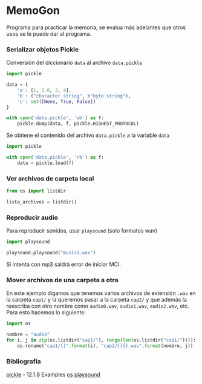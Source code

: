 # MemoGon
Programa para practicar la memoria, se evalua más adelantes que otros usos se le puede dar al programa.

### Serializar objetos **Pickle**

Conversión del diccionario `data` al archivo `data.pickle`
```python
import pickle

data = {
    'a': [1, 2.0, 3, 4],
    'b': ("character string", b"byte string"),
    'c': set([None, True, False])
}

with open('data.pickle', 'wb') as f:
    pickle.dump(data, f, pickle.HIGHEST_PROTOCOL)
```

Se obtiene el contenido del archivo `data.pickle` a la variable `data`
```python
import pickle

with open('data.pickle', 'rb') as f:
    data = pickle.load(f)
```

### Ver archivos de carpeta local

```python
from os import listdir

lista_archivos = listdir()
```

### Reproducir audio

Para reproducir sonidos, usar `playsound` (solo formatos wav)

```python
import playsound

playsound.playsound("musica.wav")
```
Si intenta con mp3 saldrá error de iniciar MCI.

### Mover archivos de una carpeta a otra

En este ejemplo digamos que tenemos varios archivos de extensión `.wav` en la carpeta `cap1/` y la queremos pasar a la carpeta `cap2/` y que además la reescriba con otro nombre como `audio0.wav`, `audio1.wav`, `audio2.wav`, etc. Para esto hacemos lo siguiente:

```python
import os

nombre = "audio"
for i, j in zip(os.listdir("cap1/"), range(len(os.listdir("cap1/")))):
	os.rename("cap1/{}".format(i), "cap2/{}{}.wav".format(nombre, j))
```



### Bibliografía

[pickle](https://docs.python.org/3.4/library/pickle.html) - 12.1.8 Examples
[os](https://docs.python.org/3/library/os.html)
[playsound](https://pypi.org/project/playsound/)